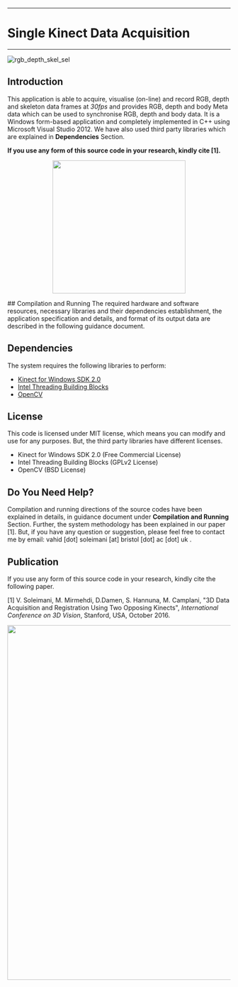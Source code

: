 -------------------------------------
# Single Kinect Data Acquisition
-------------------------------------
![rgb_depth_skel_sel](https://cloud.githubusercontent.com/assets/22081195/18792861/20a91bf6-81b0-11e6-9d02-8df6653204bd.png)

## Introduction
This application is able to acquire, visualise (on-line) and record RGB, depth and skeleton data frames at _30fps_ and provides RGB, depth and body Meta data which can be used to synchronise RGB, depth and body data. It is a Windows form-based application and completely implemented in C++ using Microsoft Visual Studio 2012. We have also used third party libraries which are explained in **Dependencies** Section.
 
**If you use any form of this source code in your research, kindly cite [1].**

<p align="center">
  <img src="https://cloud.githubusercontent.com/assets/22081195/18995257/5d4c582a-8723-11e6-9e03-c52f5ba004d1.png" width=300>
</p>
## Compilation and Running
The required hardware and software resources, necessary libraries and their dependencies establishment, the application specification and details, and format of its output data are described in the following guidance document.





## Dependencies
The system requires the following libraries to perform:
+ [Kinect for Windows SDK 2.0](https://www.microsoft.com/en-gb/download/details.aspx?id=44561)
+ [Intel Threading Building Blocks](https://www.threadingbuildingblocks.org/software-release/tbb4320140724oss)
+ [OpenCV](https://github.com/opencv/opencv)

## License
This code is licensed under MIT license, which means you can modify and use for any purposes. But, the third party libraries have different licenses.
+ Kinect for Windows SDK 2.0 (Free Commercial License)
+ Intel Threading Building Blocks (GPLv2 License)
+ OpenCV (BSD License)


## Do You Need Help?
Compilation and running directions of the source codes have been explained in details, in guidance document under **Compilation and Running** Section. Further, the system methodology has been explained in our paper [1]. But, if you have any question or suggestion, please feel free to contact me by email: vahid [dot] soleimani [at] bristol [dot] ac [dot] uk .


## Publication
If you use any form of this source code in your research, kindly cite the following paper.

[1] V. Soleimani, M. Mirmehdi, D.Damen, S. Hannuna, M. Camplani, "3D Data Acquisition and Registration Using Two Opposing Kinects", _International Conference on 3D Vision_, Stanford, USA, October 2016.

<p align="center">
  <img src="https://cloud.githubusercontent.com/assets/22081195/19785457/560e5e72-9c91-11e6-9e0b-de685185675a.png" width=800>
</p>

